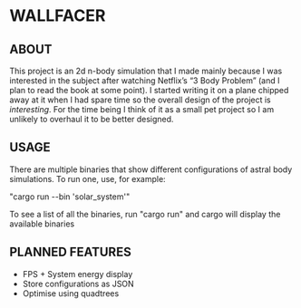 # WALLFACER

## ABOUT

This project is an 2d n-body simulation that I made mainly because I was interested in the subject after watching Netflix’s “3 Body Problem” (and I plan to read the book at some point).
I started writing it on a plane chipped away at it when I had spare time so the overall design of the project is *interesting*.
For the time being I think of it as a small pet project so I am unlikely to overhaul it to be better designed.

## USAGE

There are multiple binaries that show different configurations of astral body simulations. To run one, use, for example:

"cargo run --bin 'solar_system'"

To see a list of all the binaries, run "cargo run" and cargo will display the available binaries


## PLANNED FEATURES

- FPS + System energy display
- Store configurations as JSON
- Optimise using quadtrees
